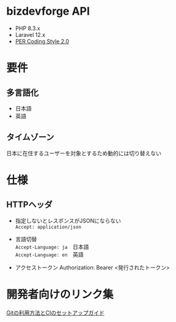 # bizdevforge API
- PHP 8.3.x
- Laravel 12.x
- [PER Coding Style 2.0](https://www.php-fig.org/per/coding-style/)

# 要件
## 多言語化
- 日本語
- 英語

## タイムゾーン  
日本に在住するユーザーを対象とするため動的には切り替えない  

# 仕様
## HTTPヘッダ
- 指定しないとレスポンスがJSONにならない  
`Accept: application/json`

- 言語切替  
`Accept-Language: ja`　日本語  
`Accept-Language: en`　英語

- アクセストークン
Authorization: Bearer <発行されたトークン>

# 開発者向けのリンク集
[Gitの利用方法とCIのセットアップガイド](https://esq365.sharepoint.com/sites/isid-scm/SitePages/%E3%82%BD%E3%83%95%E3%83%88%E3%82%A6%E3%82%A7%E3%82%A2%E9%96%8B%E7%99%BA%E3%82%92%E5%88%9D%E3%82%81%E3%82%8B%E5%89%8D%E3%81%AB.aspx)
